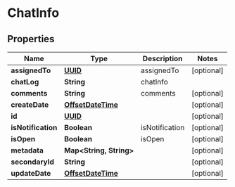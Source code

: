 
# ChatInfo

## Properties
Name | Type | Description | Notes
------------ | ------------- | ------------- | -------------
**assignedTo** | [**UUID**](UUID.md) | assignedTo |  [optional]
**chatLog** | **String** | chatInfo | 
**comments** | **String** | comments |  [optional]
**createDate** | [**OffsetDateTime**](OffsetDateTime.md) |  |  [optional]
**id** | [**UUID**](UUID.md) |  |  [optional]
**isNotification** | **Boolean** | isNotification |  [optional]
**isOpen** | **Boolean** | isOpen |  [optional]
**metadata** | **Map&lt;String, String&gt;** |  |  [optional]
**secondaryId** | **String** |  |  [optional]
**updateDate** | [**OffsetDateTime**](OffsetDateTime.md) |  |  [optional]




